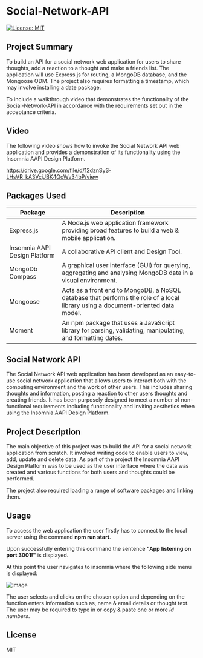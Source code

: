 # Social-Network-API

[![License: MIT](https://img.shields.io/badge/license-MIT-yellow.svg)](https://opensource.org/licenses/MIT)

## Project Summary

To build an API for a social network web application for users to share thoughts, add a reaction to a thought and make a friends list. The application will use Express.js for routing, a MongoDB database, and the Mongoose ODM.  The project also requires formatting a timestamp, which may involve installing a date package. 

To include a walkthrough video that demonstrates the functionality of the Social-Network-API in accordance with the requirements set out in the acceptance criteria. 

## Video

The following video shows how to invoke the Social Network API web application and provides a demonstration of its functionality using the Insomnia AAPI Design Platform.

https://drive.google.com/file/d/12dznSyS-LHsVR_kA3VcjJBK4QoWv34bP/view

## Packages Used

|          Package               |                                      Description                                                                             |
| ------------------------------ | ---------------------------------------------------------------------------------------------------------------------------- |
| Express.js                     |A Node.js web application framework providing broad features to build a web & mobile application.                               |
Insomnia AAPI Design Platform  |A collaborative API client and Design Tool.                                                                                   |
|MongoDb Compass         | A graphical user interface (GUI) for querying, aggregating and analysing MongoDB data in a visual environment.
|Mongoose               | Acts as a front end to MongoDB, a NoSQL database that performs the role of a local library using a document-oriented data model.
|Moment                   |An npm package that uses a JavaScript library for parsing, validating, manipulating, and formatting dates.

## Social Network API

The Social Network API web application has been developed as an easy-to-use social network application that allows users to interact both with the computing environment and the work of other users.  This includes sharing thoughts and information, posting a reaction to other users thoughts and creating friends. It has been purposely designed to meet a number of non-functional requirements including functionality and inviting aesthetics when using the Insomnia AAPI Design Platform.

## Project Description
 
The main objective of this project was to build the API for a social network application from scratch. It involved writing code to enable users to view, add, update and delete data. As part of the project the Insomnia AAPI Design Platform was to be used as the user interface where the data was created and various functions for both users and thoughts could be performed.

The project also required loading a range of software packages and linking them.

## Usage

To access the web application the user firstly has to connect to the local server using the command **npm run start**. 

Upon successfully entering this command the sentence **"App listening on port 3001!"** is displayed.

At this point the user navigates to insomnia where the following side menu is displayed:

![image](https://user-images.githubusercontent.com/115671306/230696805-b8611b9e-984e-456c-945b-d8a68655230c.png)

The user selects and clicks on the chosen option and depending on the function enters information such as, name & email details or thought text. The user may be required to type in or copy & paste one or more *id numbers*.

## License

MIT 


